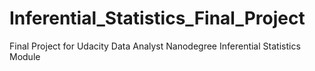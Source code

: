 # Inferential_Statistics_Final_Project
Final Project for Udacity Data Analyst Nanodegree Inferential Statistics Module
